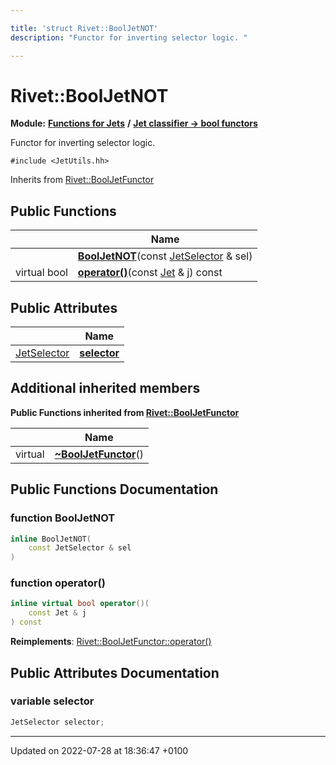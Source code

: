 ```yaml
---

title: 'struct Rivet::BoolJetNOT'
description: "Functor for inverting selector logic. "

---
```


# Rivet::BoolJetNOT

**Module:** **[Functions for Jets](/documentation/code/modules/group__jetutils/)** **/** **[Jet classifier -> bool functors](/documentation/code/modules/group__jetutils__j2bool/)**



Functor for inverting selector logic. 


`#include <JetUtils.hh>`

Inherits from [Rivet::BoolJetFunctor](/documentation/code/classes/structrivet_1_1booljetfunctor/)

## Public Functions

|                | Name           |
| -------------- | -------------- |
| | **[BoolJetNOT](/documentation/code/classes/structrivet_1_1booljetnot/#function-booljetnot)**(const <a href="/documentation/code/modules/group__jetutils__j2bool/#using-jetselector">JetSelector</a> & sel) |
| virtual bool | **[operator()](/documentation/code/classes/structrivet_1_1booljetnot/#function-operator())**(const <a href="/documentation/code/classes/classrivet_1_1jet/">Jet</a> & j) const |

## Public Attributes

|                | Name           |
| -------------- | -------------- |
| <a href="/documentation/code/modules/group__jetutils__j2bool/#using-jetselector">JetSelector</a> | **[selector](/documentation/code/classes/structrivet_1_1booljetnot/#variable-selector)**  |

## Additional inherited members

**Public Functions inherited from [Rivet::BoolJetFunctor](/documentation/code/classes/structrivet_1_1booljetfunctor/)**

|                | Name           |
| -------------- | -------------- |
| virtual | **[~BoolJetFunctor](/documentation/code/classes/structrivet_1_1booljetfunctor/#function-~booljetfunctor)**() |


## Public Functions Documentation

### function BoolJetNOT

```cpp
inline BoolJetNOT(
    const JetSelector & sel
)
```


### function operator()

```cpp
inline virtual bool operator()(
    const Jet & j
) const
```


**Reimplements**: [Rivet::BoolJetFunctor::operator()](/documentation/code/classes/structrivet_1_1booljetfunctor/#function-operator())


## Public Attributes Documentation

### variable selector

```cpp
JetSelector selector;
```


-------------------------------

Updated on 2022-07-28 at 18:36:47 +0100
